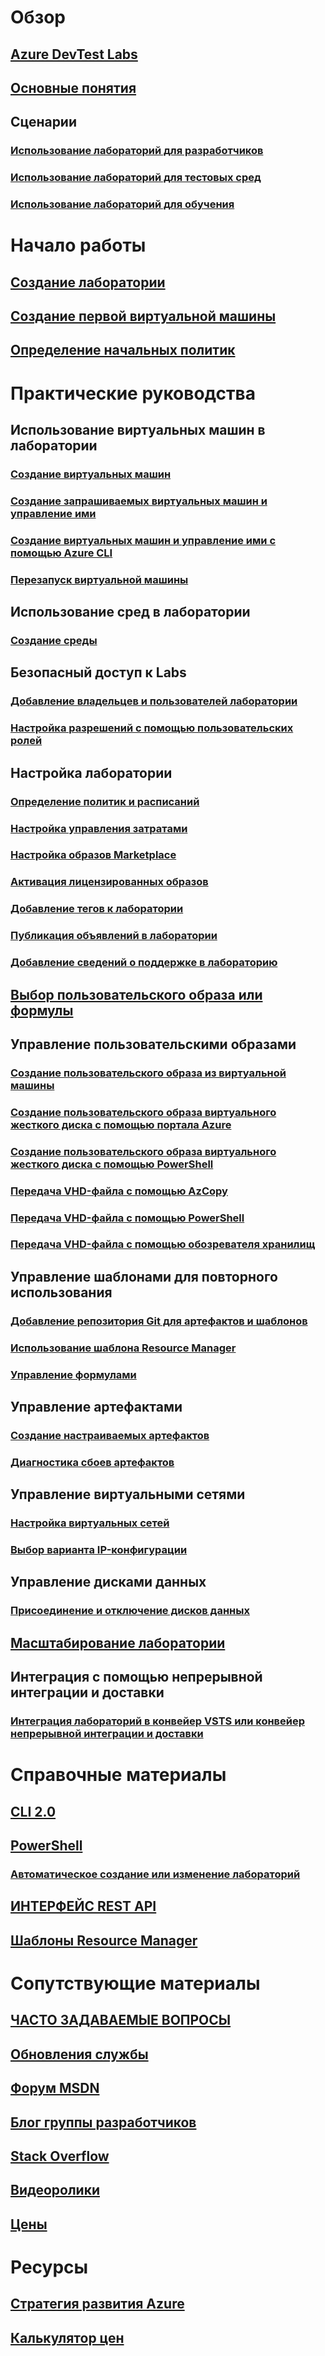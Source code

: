 # Обзор
## [Azure DevTest Labs](devtest-lab-overview.md)
## [Основные понятия](devtest-lab-concepts.md)
## Сценарии
### [Использование лабораторий для разработчиков](devtest-lab-developer-lab.md)
### [Использование лабораторий для тестовых сред](devtest-lab-test-env.md)
### [Использование лабораторий для обучения](devtest-lab-training-lab.md)

# Начало работы
## [Создание лаборатории](devtest-lab-create-lab.md)
## [Создание первой виртуальной машины](devtest-lab-create-first-vm.md)
## [Определение начальных политик](devtest-lab-get-started-with-lab-policies.md)

# Практические руководства
## Использование виртуальных машин в лаборатории
### [Создание виртуальных машин](devtest-lab-add-vm.md)
### [Создание запрашиваемых виртуальных машин и управление ими](devtest-lab-add-claimable-vm.md)
### [Создание виртуальных машин и управление ими с помощью Azure CLI](devtest-lab-vmcli.md)
### [Перезапуск виртуальной машины](devtest-lab-restart-vm.md)

## Использование сред в лаборатории
### [Создание среды](devtest-lab-create-environment-from-arm.md)

## Безопасный доступ к Labs
### [Добавление владельцев и пользователей лаборатории](devtest-lab-add-devtest-user.md)
### [Настройка разрешений с помощью пользовательских ролей](devtest-lab-grant-user-permissions-to-specific-lab-policies.md)

## Настройка лаборатории
### [Определение политик и расписаний](devtest-lab-set-lab-policy.md)
### [Настройка управления затратами](devtest-lab-configure-cost-management.md)
### [Настройка образов Marketplace](devtest-lab-configure-marketplace-images.md)
### [Активация лицензированных образов](devtest-lab-enable-licensed-images.md)
### [Добавление тегов к лаборатории](devtest-lab-add-tag.md)
### [Публикация объявлений в лаборатории](devtest-lab-announcements.md)
### [Добавление сведений о поддержке в лабораторию](devtest-lab-internal-support-message.md)

## [Выбор пользовательского образа или формулы](devtest-lab-comparing-vm-base-image-types.md)

## Управление пользовательскими образами
### [Создание пользовательского образа из виртуальной машины](devtest-lab-create-custom-image-from-vm-using-portal.md)
### [Создание пользовательского образа виртуального жесткого диска с помощью портала Azure](devtest-lab-create-template.md)
### [Создание пользовательского образа виртуального жесткого диска с помощью PowerShell](devtest-lab-create-custom-image-from-vhd-using-powershell.md)
### [Передача VHD-файла с помощью AzCopy](devtest-lab-upload-vhd-using-azcopy.md)
### [Передача VHD-файла с помощью PowerShell](devtest-lab-upload-vhd-using-powershell.md)
### [Передача VHD-файла с помощью обозревателя хранилищ](devtest-lab-upload-vhd-using-storage-explorer.md)

## Управление шаблонами для повторного использования
### [Добавление репозитория Git для артефактов и шаблонов](devtest-lab-add-artifact-repo.md)
### [Использование шаблона Resource Manager](devtest-lab-use-resource-manager-template.md)
### [Управление формулами](devtest-lab-manage-formulas.md)

## Управление артефактами
### [Создание настраиваемых артефактов](devtest-lab-artifact-author.md)
### [Диагностика сбоев артефактов](devtest-lab-troubleshoot-artifact-failure.md)

## Управление виртуальными сетями
### [Настройка виртуальных сетей](devtest-lab-configure-vnet.md)
### [Выбор варианта IP-конфигурации](devtest-lab-shared-ip.md)

## Управление дисками данных
### [Присоединение и отключение дисков данных](devtest-lab-attach-detach-data-disk.md)

## [Масштабирование лаборатории](devtest-lab-scale-lab.md)

## Интеграция с помощью непрерывной интеграции и доставки
### [Интеграция лабораторий в конвейер VSTS или конвейер непрерывной интеграции и доставки](devtest-lab-integrate-ci-cd-vsts.md)

# Справочные материалы
## [CLI 2.0](/cli/azure/lab)
## [PowerShell](/powershell/module/azurerm.devtestlabs/#devtest_labs)
### [Автоматическое создание или изменение лабораторий](devtest-lab-use-arm-and-powershell-for-lab-resources.md)
## [ИНТЕРФЕЙС REST API](https://docs.microsoft.com/rest/api/dtl/)
## [Шаблоны Resource Manager](https://github.com/Azure/azure-devtestlab/tree/master/Samples)


# Сопутствующие материалы
## [ЧАСТО ЗАДАВАЕМЫЕ ВОПРОСЫ](devtest-lab-faq.md)
## [Обновления службы](https://azure.microsoft.com/updates/?product=devtest-lab)
## [Форум MSDN](https://social.msdn.microsoft.com/Forums/en-US/home?forum=AzureDevTestLabs)
## [Блог группы разработчиков](https://blogs.msdn.microsoft.com/devtestlab/)
## [Stack Overflow](http://stackoverflow.com/questions/tagged/azure-devtest-labs)
## [Видеоролики](https://azure.microsoft.com/documentation/videos/index/?services=devtest-lab)
## [Цены](https://azure.microsoft.com/pricing/details/devtest-lab/)


# Ресурсы
## [Стратегия развития Azure](https://azure.microsoft.com/en-us/roadmap/?category=developer-tools)
## [Калькулятор цен](https://azure.microsoft.com/pricing/calculator/)
